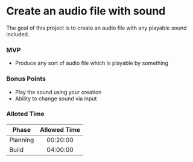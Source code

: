 # Create an audio file with sound

The goal of this project is to create an audio file with any playable sound included.

### MVP

- Produce any sort of audio file which is playable by something

### Bonus Points

- Play the sound using your creation
- Ability to change sound via input

### Alloted Time

|Phase|Allowed Time|
|---|:---:|
|Planning|00:20:00|
|Build|04:00:00|